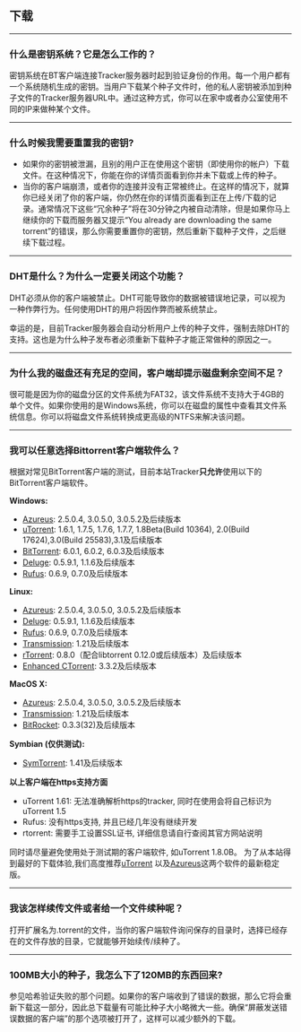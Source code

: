 ## 下载
---
### 什么是密钥系统？它是怎么工作的？

密钥系统在BT客户端连接Tracker服务器时起到验证身份的作用。每一个用户都有一个系统随机生成的密钥。当用户下载某个种子文件时，他的私人密钥被添加到种子文件的Tracker服务器URL中。通过这种方式，你可以在家中或者办公室使用不同的IP来做种某个文件。 

---

### 什么时候我需要重置我的密钥?

*  如果你的密钥被泄漏，且别的用户正在使用这个密钥（即使用你的帐户）下载文件。在这种情况下，你能在你的详情页面看到你并未下载或上传的种子。
* 当你的客户端崩溃，或者你的连接并没有正常被终止。在这样的情况下，就算你已经关闭了你的客户端，你仍然在你的详情页面看到正在上传\/下载的记录。通常情况下这些“冗余种子”将在30分钟之内被自动清除，但是如果你马上继续你的下载而服务器又提示“You already are downloading the same torrent”的错误，那么你需要重置你的密钥，然后重新下载种子文件，之后继续下载过程。

---

### DHT是什么？为什么一定要关闭这个功能？

DHT必须从你的客户端被禁止。DHT可能导致你的数据被错误地记录，可以视为一种作弊行为。任何使用DHT的用户将因作弊而被系统禁止。

 幸运的是，目前Tracker服务器会自动分析用户上传的种子文件，强制去除DHT的支持。这也是为什么种子发布者必须重新下载种子才能正常做种的原因之一。 

---

### 为什么我的磁盘还有充足的空间，客户端却提示磁盘剩余空间不足？

很可能是因为你的磁盘分区的文件系统为FAT32，该文件系统不支持大于4GB的单个文件。如果你使用的是Windows系统，你可以在磁盘的属性中查看其文件系统信息。你可以将磁盘文件系统转换成更高级的NTFS来解决该问题。

---

### 我可以任意选择Bittorrent客户端软件么？

根据对常见BitTorrent客户端的测试，目前本站Tracker**只允许**使用以下的BitTorrent客户端软件。 

 **Windows:**

* [Azureus](http://azureus.sourceforge.net): 2.5.0.4, 3.0.5.0, 3.0.5.2及后续版本
* [uTorrent](http://www.utorrent.com): 1.6.1, 1.7.5, 1.7.6, 1.7.7, 1.8Beta\(Build 10364\), 2.0\(Build 17624\),3.0\(Build 25583\),3.1及后续版本
* [BitTorrent](http://www.bittorrent.com): 6.0.1, 6.0.2, 6.0.3及后续版本
* [Deluge](http://deluge-torrent.org): 0.5.9.1, 1.1.6及后续版本
* [Rufus](http://rufus.sourceforge.net): 0.6.9, 0.7.0及后续版本

**Linux:**

* [Azureus](http://azureus.sourceforge.net): 2.5.0.4, 3.0.5.0, 3.0.5.2及后续版本
* [Deluge](http://deluge-torrent.org): 0.5.9.1, 1.1.6及后续版本
* [Rufus](http://rufus.sourceforge.net): 0.6.9, 0.7.0及后续版本
* [Transmission](http://www.transmissionbt.com): 1.21及后续版本
* [rTorrent](http://libtorrent.rakshasa.no): 0.8.0（配合libtorrent 0.12.0或后续版本）及后续版本
* [Enhanced CTorrent](http://www.rahul.net/dholmes/ctorrent/): 3.3.2及后续版本

**MacOS X:**

* [Azureus](http://azureus.sourceforge.net): 2.5.0.4, 3.0.5.0, 3.0.5.2及后续版本
* [Transmission](http://www.transmissionbt.com): 1.21及后续版本
* [BitRocket](http://sourceforge.net/projects/bitrocket/): 0.3.3\(32\)及后续版本

**Symbian \(仅供测试\):**

* [SymTorrent](http://amorg.aut.bme.hu/projects/symtorrent): 1.41及后续版本

 **以上客户端在https支持方面**

* uTorrent 1.61: 无法准确解析https的tracker, 同时在使用会将自己标识为uTorrent 1.5
* Rufus: 没有https支持, 并且已经几年没有继续开发
* rtorrent: 需要手工设置SSL证书, 详细信息请自行查阅其官方网站说明

同时请尽量避免使用处于测试期的客户端软件, 如uTorrent 1.8.0B。 为了从本站得到最好的下载体验,我们高度推荐[uTorrent](http://www.utorrent.com/download.php) 以及[Azureus](http://azureus.sourceforge.net/download.php)这两个软件的最新稳定版。 

---

### 我该怎样续传文件或者给一个文件续种呢？

打开扩展名为.torrent的文件，当你的客户端软件询问保存的目录时，选择已经存在的文件存放的目录，它就能够开始续传\/续种了。 

---

### 100MB大小的种子，我怎么下了120MB的东西回来?

参见哈希验证失败的那个问题。如果你的客户端收到了错误的数据，那么它将会重新下载这一部分，因此总下载量有可能比种子大小略微大一些。确保“屏蔽发送错误数据的客户端”的那个选项被打开了，这样可以减少额外的下载。 
